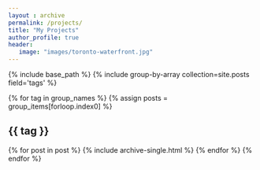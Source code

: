 ```yaml
---
layout : archive
permalink: /projects/
title: "My Projects"
author_profile: true
header:
   image: "images/toronto-waterfront.jpg"
---
```


{% include base_path %}
{% include group-by-array collection=site.posts field='tags' %}

{% for tag in group_names %}
   {% assign posts = group_items[forloop.index0] %}
   <h2 id="{{ tag | slugify }}" class="archive__subtitle">{{ tag }}</h2>
   {% for post in post %}
      {% include archive-single.html %}
   {% endfor %}
{% endfor %}
